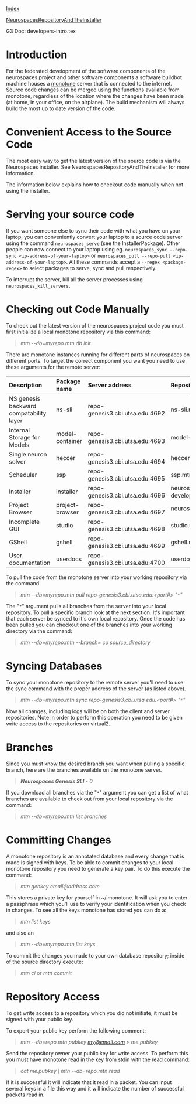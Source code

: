 [Index](Index.md)

[NeurospacesRepositoryAndTheInstaller](NeurospacesRepositoryAndTheInstaller.md)

G3 Doc: developers-intro.tex

# Introduction #

For the federated development of the software components of the neurospaces project and other software components a software buildbot machine houses a [monotone](http://monotone.ca/) server that is connected to the internet. Source code changes can be merged using the functions available from monotone, regardless of the location where the changes have been made (at home, in your office, on the airplane). The build mechanism will always build the most up to date version of the code.

# Convenient Access to the Source Code #

The most easy way to get the latest version of the source code is via the Neurospaces installer.  See NeurospacesRepositoryAndTheInstaller for more information.

The information below explains how to checkout code manually when not using the installer.


# Serving your source code #

If you want someone else to sync their code with what you have on your laptop, you can conveniently convert your laptop to a source code server using the command `neurospaces_serve` (see the InstallerPackage).  Other people can now connect to your laptop using eg. `neurospaces_sync --repo-sync <ip-address-of-your-laptop>` or `neurospaces_pull --repo-pull <ip-address-of-your-laptop>`.  All these commands accept a `--regex <package-regex>` to select packages to serve, sync and pull respectively.

To interrupt the server, kill  all the server processes using `neurospaces_kill_servers`.


# Checking out Code Manually #

To check out the latest version of the neurospaces project code you must first initialize a local monotone repository via this command:

> _mtn --db=myrepo.mtn db init_

There are monotone instances running for different parts of neurospaces on different ports. To target the correct component you want you need to use these arguments for the remote server:

| **Description** | **Package name** | **Server address** | **Repository Name** |
|:----------------|:-----------------|:-------------------|:--------------------|
| NS genesis backward compatability layer | ns-sli | repo-genesis3.cbi.utsa.edu:4692 | ns-sli.mtn |
| Internal Storage for Models | model-container | repo-genesis3.cbi.utsa.edu:4693 | model-container.mtn |
| Single neuron solver | heccer | repo-genesis3.cbi.utsa.edu:4694 | heccer.mtn |
| Scheduler | ssp | repo-genesis3.cbi.utsa.edu:4695 | ssp.mtn |
| Installer | installer | repo-genesis3.cbi.utsa.edu:4696 | neurospaces-developer.mtn |
| Project Browser | project-browser | repo-genesis3.cbi.utsa.edu:4697 | neurospacesweb.mtn |
| Incomplete GUI  | studio | repo-genesis3.cbi.utsa.edu:4698 | studio.mtn |
| GShell | gshell | repo-genesis3.cbi.utsa.edu:4699 | gshell.mtn |
| User documentation | userdocs | repo-genesis3.cbi.utsa.edu:4700 | userdocs.mtn |


To pull the code from the monotone server into your working repository via the command.

> _mtn --db=myrepo.mtn pull repo-genesis3.cbi.utsa.edu:<port#> "`*`"_

The "`*`" argument pulls all branches from the server into your local repository. To pull a specific branch look at the next section. It's important that each server be synced to it's own local repository. Once the code has been pulled you can checkout one of the branches into your working directory via the command:

> _mtn --db=myrepo.mtn --branch=<Branch ID> co source\_directory_


# Syncing Databases #

To sync your monotone repository to the remote server you'll need to use the sync command with the proper address of the server (as listed above).

> _mtn --db=myrepo.mtn sync repo-genesis3.cbi.utsa.edu:<port#> "`*`"_

Now all changes, including logs will be on both the client and server repositories. Note in order to perform this operation you need to be given write access to the repositories on virtual2.


# Branches #

Since you must know the desired branch you want when pulling a specific branch, here are the branches available on the monotone server.

> _**Neurospaces Genesis SLI** - 0_

If you download all branches via the "`*`" argument you can get a list of what branches are available to check out from your local repository via the command:

> _mtn --db=myrepo.mtn list branches_







# Committing Changes #

A monotone repository is an annotated database and every change that is made is signed with keys. To be able to commit changes to your local monotone repository you need to generate a key pair. To do this execute the command:

> _mtn genkey email@address.com_

This stores a private key for yourself in ~/.monotone. It will ask you to enter a passphrase which you'll use to verify your identification when you check in changes. To see all the keys monotone has stored you can do a:

> _mtn list keys_

and also an

> _mtn --db=myrepo.mtn list keys_

To commit the changes you made to your own database repository; inside of the source directory execute:

> _mtn ci_ or _mtn commit_


# Repository Access #

To get write access to a repository which you did not initiate, it must be signed with your public key.

To export your public key perform the following comment:

> _mtn --db=repo.mtn pubkey my@email.com > me.pubkey_

Send the repository owner your public key for write access. To perform this you must have monotone read in the key from stdin with the read command:

> _cat me.pubkey | mtn --db=repo.mtn read_

If it is successful it will indicate that it read in a packet. You can input several keys in a file this way and it will indicate the number of successful packets read in.